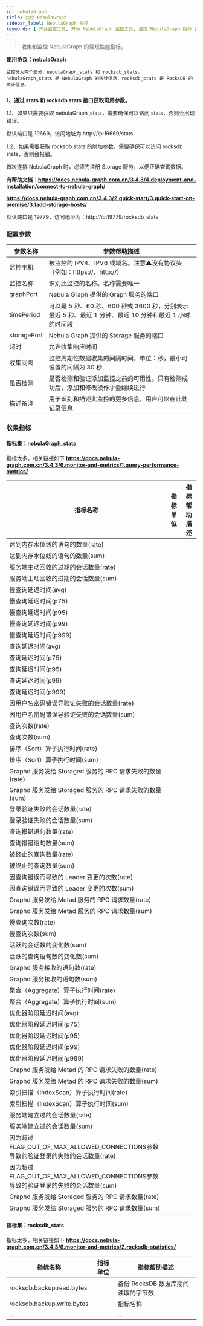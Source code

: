 ```yaml
---
id: nebulaGraph
title: 监控 NebulaGraph
sidebar_label: NebulaGraph 监控
keywords: [ 开源监控工具, 开源 NebulaGraph 监控工具, 监控 NebulaGraph 指标 ]
---
```


> 收集和监控 NebulaGraph 的常规性能指标。

**使用协议：nebulaGraph**

```text
监控分为两个部分，nebulaGraph_stats 和 rocksdb_stats。
nebulaGraph_stats 是 NebulaGraph 的统计信息，rocksdb_stats 是 RocksDB 的统计信息。
```

###           

**1、通过 stats 和 rocksdb stats 接口获取可用参数。**

1.1、如果只需要获取 nebulaGraph_stats，需要确保可以访问 stats，否则会出现错误。

默认端口是 19669，访问地址为 http://ip:19669/stats

1.2、如果需要获取 rocksdb stats 的附加参数，需要确保可以访问 rocksdb stats，否则会报错。

首次连接 NebulaGraph 时，必须先注册 Storage 服务，以便正确查询数据。

**有帮助文档：https://docs.nebula-graph.com.cn/3.4.3/4.deployment-and-installation/connect-to-nebula-graph/**

**https://docs.nebula-graph.com.cn/3.4.3/2.quick-start/3.quick-start-on-premise/3.1add-storage-hosts/**

默认端口是 19779，访问地址为：http://ip:19779/rocksdb_stats

### 配置参数

| 参数名称        | 参数帮助描述                                                             |
|-------------|--------------------------------------------------------------------|
| 监控主机        | 被监控的 IPV4、IPV6 或域名。注意⚠️没有协议头（例如：https://、http://）                  |
| 监控名称        | 识别此监控的名称。名称需要唯一                                                    |
| graphPort   | Nebula Graph 提供的 Graph 服务的端口                                       |
| timePeriod  | 可以是 5 秒、60 秒、600 秒或 3600 秒，分别表示最近 5 秒、最近 1 分钟、最近 10 分钟和最近 1 小时的时间段 |
| storagePort | Nebula Graph 提供的 Storage 服务的端口                                     |
| 超时          | 允许收集响应时间                                                           |
| 收集间隔        | 监控周期性数据收集的间隔时间，单位：秒，最小可设置的间隔为 30 秒                                 |
| 是否检测        | 是否检测和验证添加监控之前的可用性。只有检测成功后，添加和修改操作才会继续进行                            |
| 描述备注        | 用于识别和描述此监控的更多信息，用户可以在此处记录信息                                        |

### 收集指标

#### 指标集：nebulaGraph_stats

指标太多，相关链接如下
**https://docs.nebula-graph.com.cn/3.4.3/6.monitor-and-metrics/1.query-performance-metrics/**

| 指标名称                                                           | 指标单位 | 指标帮助描述 |
|----------------------------------------------------------------|------|--------|
| 达到内存水位线的语句的数量(rate)                                            |      |        |
| 达到内存水位线的语句的数量(sum)                                             |      |        |
| 服务端主动回收的过期的会话数量(rate)                                          |      |        |
| 服务端主动回收的过期的会话数量(sum)                                           |      |        |
| 慢查询延迟时间(avg)                                                   |      |        |
| 慢查询延迟时间(p75)                                                   |      |        |
| 慢查询延迟时间(p95)                                                   |      |        |
| 慢查询延迟时间(p99)                                                   |      |        |
| 慢查询延迟时间(p999)                                                  |      |        |
| 查询延迟时间(avg)                                                    |      |        |
| 查询延迟时间(p75)                                                    |      |        |
| 查询延迟时间(p95)                                                    |      |        |
| 查询延迟时间(p99)                                                    |      |        |
| 查询延迟时间(p999)                                                   |      |        |
| 因用户名密码错误导验证失败的会话数量(rate)                                       |      |        |
| 因用户名密码错误导验证失败的会话数量(sum)                                        |      |        |
| 查询次数(rate)                                                     |      |        |
| 查询次数(sum)                                                      |      |        |
| 排序（Sort）算子执行时间(rate)                                           |      |        |
| 排序（Sort）算子执行时间(sum)                                            |      |        |
| Graphd 服务发给 Storaged 服务的 RPC 请求失败的数量(rate)                     |      |        |
| Graphd 服务发给 Storaged 服务的 RPC 请求失败的数量(sum)                      |      |        |
| 登录验证失败的会话数量(rate)                                              |      |        |
| 登录验证失败的会话数量(sum)                                               |      |        |
| 查询报错语句数量(rate)                                                 |      |        |
| 查询报错语句数量(sum)                                                  |      |        |
| 被终止的查询数量(rate)                                                 |      |        |
| 被终止的查询数量(sum)                                                  |      |        |
| 因查询错误而导致的 Leader 变更的次数(rate)                                   |      |        |
| 因查询错误而导致的 Leader 变更的次数(sum)                                    |      |        |
| Graphd 服务发给 Metad 服务的 RPC 请求数量(rate)                           |      |        |
| Graphd 服务发给 Metad 服务的 RPC 请求数量(sum)                            |      |        |
| 慢查询次数(rate)                                                    |      |        |
| 慢查询次数(sum)                                                     |      |        |
| 活跃的会话数的变化数(sum)                                                |      |        |
| 活跃的查询语句数的变化数(sum)                                              |      |        |
| Graphd 服务接收的语句数(rate)                                          |      |        |
| Graphd 服务接收的语句数(sum)                                           |      |        |
| 聚合（Aggregate）算子执行时间(rate)                                      |      |        |
| 聚合（Aggregate）算子执行时间(sum)                                       |      |        |
| 优化器阶段延迟时间(avg)                                                 |      |        |
| 优化器阶段延迟时间(p75)                                                 |      |        |
| 优化器阶段延迟时间(p95)                                                 |      |        |
| 优化器阶段延迟时间(p99)                                                 |      |        |
| 优化器阶段延迟时间(p999)                                                |      |        |
| Graphd 服务发给 Metad 的 RPC 请求失败的数量(rate)                          |      |        |
| Graphd 服务发给 Metad 的 RPC 请求失败的数量(sum)                           |      |        |
| 索引扫描（IndexScan）算子执行时间(rate)                                    |      |        |
| 索引扫描（IndexScan）算子执行时间(sum)                                     |      |        |
| 服务端建立过的会话数量(rate)                                              |      |        |
| 服务端建立过的会话数量(sum)                                               |      |        |
| 因为超过FLAG_OUT_OF_MAX_ALLOWED_CONNECTIONS参数导致的验证登录的失败的会话数量(rate) |      |        |
| 因为超过FLAG_OUT_OF_MAX_ALLOWED_CONNECTIONS参数导致的验证登录的失败的会话数量(sum)  |      |        |
| Graphd 服务发给 Storaged 服务的 RPC 请求数量(rate)                        |      |        |
| Graphd 服务发给 Storaged 服务的 RPC 请求数量(sum)                         |      |        |

#### 指标集：rocksdb_stats

指标太多，相关链接如下
**https://docs.nebula-graph.com.cn/3.4.3/6.monitor-and-metrics/2.rocksdb-statistics/**

| 指标名称                       | 指标单位 | 指标帮助描述                 |
|----------------------------|------|------------------------|
| rocksdb.backup.read.bytes  |      | 备份 RocksDB 数据库期间读取的字节数 |
| rocksdb.backup.write.bytes |      | 指标名称                   |
| ...                        |      | ...                    |